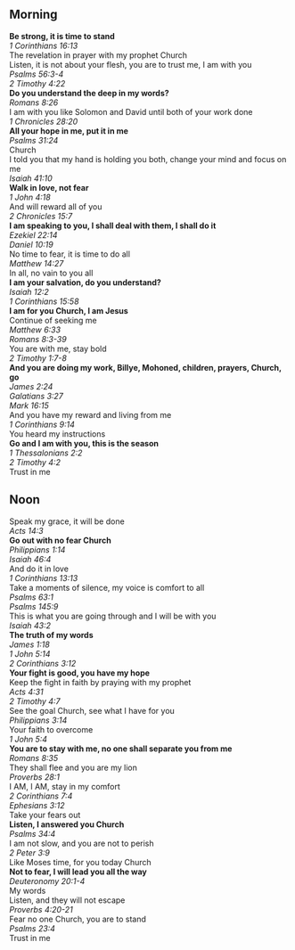 ## Morning

**Be strong, it is time to stand**  
_1 Corinthians 16:13_  
The revelation in prayer with my prophet Church  
Listen, it is not about your flesh, you are to trust me, I am with you  
_Psalms 56:3-4_  
_2 Timothy 4:22_  
**Do you understand the deep in my words?**  
_Romans 8:26_  
I am with you like Solomon and David until both of your work done  
_1 Chronicles 28:20_  
**All your hope in me, put it in me**  
_Psalms 31:24_  
Church  
I told you that my hand is holding you both, change your mind and focus on me  
_Isaiah 41:10_  
**Walk in love, not fear**  
_1 John 4:18_  
And will reward all of you  
_2 Chronicles 15:7_  
**I am speaking to you, I shall deal with them, I shall do it**  
_Ezekiel 22:14_  
_Daniel 10:19_  
No time to fear, it is time to do all  
_Matthew 14:27_  
In all, no vain to you all  
**I am your salvation, do you understand?**  
_Isaiah 12:2_  
_1 Corinthians 15:58_  
**I am for you Church, I am Jesus**  
Continue of seeking me  
_Matthew 6:33_  
_Romans 8:3-39_  
You are with me, stay bold  
_2 Timothy 1:7-8_  
**And you are doing my work, Billye, Mohoned, children, prayers, Church, go**  
_James 2:24_  
_Galatians 3:27_  
_Mark 16:15_  
And you have my reward and living from me  
_1 Corinthians 9:14_  
You heard my instructions  
**Go and I am with you, this is the season**  
_1 Thessalonians 2:2_  
_2 Timothy 4:2_  
Trust in me  

## Noon

Speak my grace, it will be done  
_Acts 14:3_  
**Go out with no fear Church**  
_Philippians 1:14_  
_Isaiah 46:4_  
And do it in love  
_1 Corinthians 13:13_  
Take a moments of silence, my voice is comfort to all  
_Psalms 63:1_  
_Psalms 145:9_  
This is what you are going through and I will be with you  
_Isaiah 43:2_  
**The truth of my words**  
_James 1:18_  
_1 John 5:14_  
_2 Corinthians 3:12_  
**Your fight is good, you have my hope**  
Keep the fight in faith by praying with my prophet  
_Acts 4:31_  
_2 Timothy 4:7_  
See the goal Church, see what I have for you  
_Philippians 3:14_  
Your faith to overcome  
_1 John 5:4_  
**You are to stay with me, no one shall separate you from me**  
_Romans 8:35_  
They shall flee and you are my lion  
_Proverbs 28:1_  
I AM, I AM, stay in my comfort  
_2 Corinthians 7:4_  
_Ephesians 3:12_  
Take your fears out  
**Listen, I answered you Church**  
_Psalms 34:4_  
I am not slow, and you are not to perish  
_2 Peter 3:9_  
Like Moses time, for you today Church  
**Not to fear, I will lead you all the way**  
_Deuteronomy 20:1-4_  
My words  
Listen, and they will not escape  
_Proverbs 4:20-21_  
Fear no one Church, you are to stand  
_Psalms 23:4_  
Trust in me  
